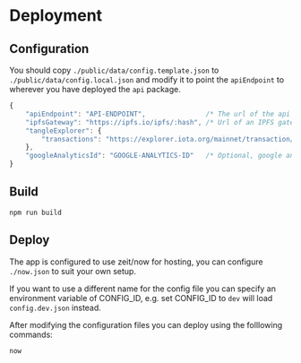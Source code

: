 # Deployment

## Configuration

You should copy `./public/data/config.template.json` to `./public/data/config.local.json` and modify it to point the `apiEndpoint` to wherever you have deployed the `api` package.

```js
{
    "apiEndpoint": "API-ENDPOINT",               /* The url of the api endpoint e.g. https://api.my-domain.com */
    "ipfsGateway": "https://ipfs.io/ipfs/:hash", /* Url of an IPFS gateway for viewing files */
    "tangleExplorer": {
        "transactions": "https://explorer.iota.org/mainnet/transaction/:transactionHash"
    },
    "googleAnalyticsId": "GOOGLE-ANALYTICS-ID"   /* Optional, google analytics id */
}
```

## Build

```shell
npm run build
```

## Deploy

The app is configured to use zeit/now for hosting, you can configure `./now.json` to suit your own setup.

If you want to use a different name for the config file you can specify an environment variable of CONFIG_ID, e.g. set CONFIG_ID to `dev` will load `config.dev.json` instead.

After modifying the configuration files you can deploy using the folllowing commands:

```shell
now
```
